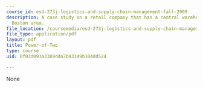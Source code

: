 ```yaml
---
course_id: esd-273j-logistics-and-supply-chain-management-fall-2009
description: A case study on a retail company that has a central warehouse in the
  Boston area.
file_location: /coursemedia/esd-273j-logistics-and-supply-chain-management-fall-2009/0f03d093a3389dda7b43349b104dd524_MITESD_273JF09_project.pdf
file_type: application/pdf
layout: pdf
title: Power-of-Two
type: course
uid: 0f03d093a3389dda7b43349b104dd524

---
```

None